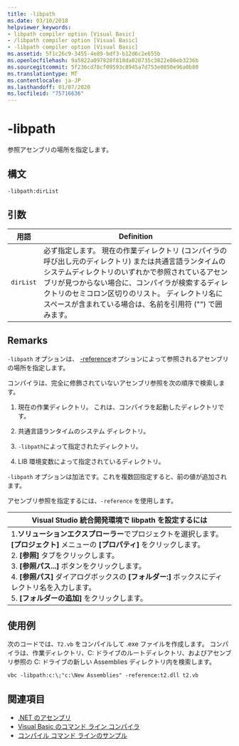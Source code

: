 ```yaml
---
title: -libpath
ms.date: 03/10/2018
helpviewer_keywords:
- libpath compiler option [Visual Basic]
- /libpath compiler option [Visual Basic]
- -libpath compiler option [Visual Basic]
ms.assetid: 5f1c26c9-3455-4e89-bdf3-b12d6c2e655b
ms.openlocfilehash: 9a5822a097828f818da020735c3822e86eb3236b
ms.sourcegitcommit: 5f236cd78cf09593c8945a7d753e0850e96a0b80
ms.translationtype: MT
ms.contentlocale: ja-JP
ms.lasthandoff: 01/07/2020
ms.locfileid: "75716636"
---
```

# <a name="-libpath"></a>-libpath
参照アセンブリの場所を指定します。  
  
## <a name="syntax"></a>構文  
  
```console  
-libpath:dirList  
```  
  
## <a name="arguments"></a>引数  
  
|用語|Definition|  
|---|---|  
|`dirList`|必ず指定します。 現在の作業ディレクトリ (コンパイラの呼び出し元のディレクトリ) または共通言語ランタイムのシステムディレクトリのいずれかで参照されているアセンブリが見つからない場合に、コンパイラが検索するディレクトリのセミコロン区切りのリスト。 ディレクトリ名にスペースが含まれている場合は、名前を引用符 ("") で囲みます。|  
  
## <a name="remarks"></a>Remarks  
 `-libpath` オプションは、 [-reference](../../../visual-basic/reference/command-line-compiler/reference.md)オプションによって参照されるアセンブリの場所を指定します。  
  
 コンパイラは、完全に修飾されていないアセンブリ参照を次の順序で検索します。  
  
1. 現在の作業ディレクトリ。 これは、コンパイラを起動したディレクトリです。  
  
2. 共通言語ランタイムのシステム ディレクトリ。  
  
3. `-libpath`によって指定されたディレクトリ。  
  
4. LIB 環境変数によって指定されているディレクトリ。  
  
 `-libpath` オプションは加法です。これを複数回指定すると、前の値が追加されます。  
  
 アセンブリ参照を指定するには、`-reference` を使用します。  
  
|Visual Studio 統合開発環境で libpath を設定するには|  
|---|  
|1.**ソリューションエクスプローラー**でプロジェクトを選択します。 **[プロジェクト]** メニューの **[プロパティ]** をクリックします。 <br />2. **[参照]** タブをクリックします。<br />3. **[参照パス...]** ボタンをクリックします。<br />4. **[参照パス]** ダイアログボックスの **[フォルダー:]** ボックスにディレクトリ名を入力します。<br />5. **[フォルダーの追加]** をクリックします。|  
  
## <a name="example"></a>使用例  
 次のコードでは、`T2.vb` をコンパイルして .exe ファイルを作成します。 コンパイラは、作業ディレクトリ、C: ドライブのルートディレクトリ、およびアセンブリ参照の C: ドライブの新しい Assemblies ディレクトリ内を検索します。  
  
```console  
vbc -libpath:c:\;"c:\New Assemblies" -reference:t2.dll t2.vb  
```  
  
## <a name="see-also"></a>関連項目

- [.NET のアセンブリ](../../../standard/assembly/index.md)
- [Visual Basic のコマンド ライン コンパイラ](../../../visual-basic/reference/command-line-compiler/index.md)
- [コンパイル コマンド ラインのサンプル](../../../visual-basic/reference/command-line-compiler/sample-compilation-command-lines.md)
